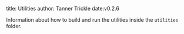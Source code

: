 title: Utilities
author: Tanner Trickle
date:v0.2.6

Information about how to build and run the utilities inside the `utilities` folder.
